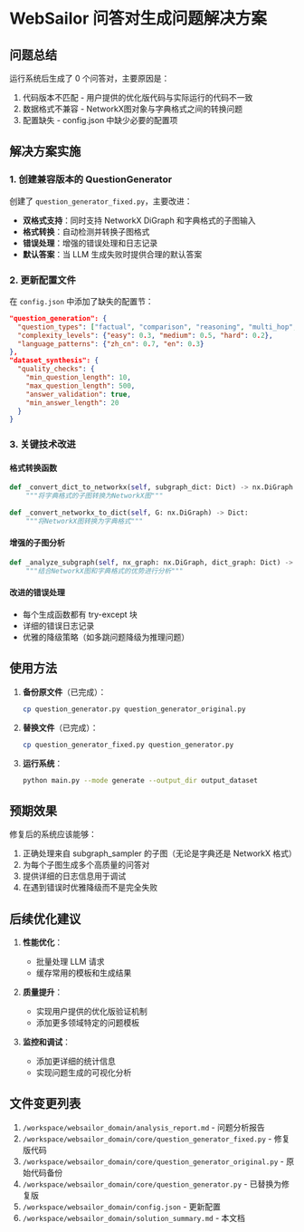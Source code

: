 # WebSailor 问答对生成问题解决方案

## 问题总结
运行系统后生成了 0 个问答对，主要原因是：
1. 代码版本不匹配 - 用户提供的优化版代码与实际运行的代码不一致
2. 数据格式不兼容 - NetworkX图对象与字典格式之间的转换问题
3. 配置缺失 - config.json 中缺少必要的配置项

## 解决方案实施

### 1. 创建兼容版本的 QuestionGenerator
创建了 `question_generator_fixed.py`，主要改进：
- **双格式支持**：同时支持 NetworkX DiGraph 和字典格式的子图输入
- **格式转换**：自动检测并转换子图格式
- **错误处理**：增强的错误处理和日志记录
- **默认答案**：当 LLM 生成失败时提供合理的默认答案

### 2. 更新配置文件
在 `config.json` 中添加了缺失的配置节：
```json
"question_generation": {
  "question_types": ["factual", "comparison", "reasoning", "multi_hop", "causal"],
  "complexity_levels": {"easy": 0.3, "medium": 0.5, "hard": 0.2},
  "language_patterns": {"zh_cn": 0.7, "en": 0.3}
},
"dataset_synthesis": {
  "quality_checks": {
    "min_question_length": 10,
    "max_question_length": 500,
    "answer_validation": true,
    "min_answer_length": 20
  }
}
```

### 3. 关键技术改进

#### 格式转换函数
```python
def _convert_dict_to_networkx(self, subgraph_dict: Dict) -> nx.DiGraph:
    """将字典格式的子图转换为NetworkX图"""
    
def _convert_networkx_to_dict(self, G: nx.DiGraph) -> Dict:
    """将NetworkX图转换为字典格式"""
```

#### 增强的子图分析
```python
def _analyze_subgraph(self, nx_graph: nx.DiGraph, dict_graph: Dict) -> Dict:
    """结合NetworkX图和字典格式的优势进行分析"""
```

#### 改进的错误处理
- 每个生成函数都有 try-except 块
- 详细的错误日志记录
- 优雅的降级策略（如多跳问题降级为推理问题）

## 使用方法

1. **备份原文件**（已完成）：
   ```bash
   cp question_generator.py question_generator_original.py
   ```

2. **替换文件**（已完成）：
   ```bash
   cp question_generator_fixed.py question_generator.py
   ```

3. **运行系统**：
   ```bash
   python main.py --mode generate --output_dir output_dataset
   ```

## 预期效果

修复后的系统应该能够：
1. 正确处理来自 subgraph_sampler 的子图（无论是字典还是 NetworkX 格式）
2. 为每个子图生成多个高质量的问答对
3. 提供详细的日志信息用于调试
4. 在遇到错误时优雅降级而不是完全失败

## 后续优化建议

1. **性能优化**：
   - 批量处理 LLM 请求
   - 缓存常用的模板和生成结果

2. **质量提升**：
   - 实现用户提供的优化版验证机制
   - 添加更多领域特定的问题模板

3. **监控和调试**：
   - 添加更详细的统计信息
   - 实现问题生成的可视化分析

## 文件变更列表

1. `/workspace/websailor_domain/analysis_report.md` - 问题分析报告
2. `/workspace/websailor_domain/core/question_generator_fixed.py` - 修复版代码
3. `/workspace/websailor_domain/core/question_generator_original.py` - 原始代码备份
4. `/workspace/websailor_domain/core/question_generator.py` - 已替换为修复版
5. `/workspace/websailor_domain/config.json` - 更新配置
6. `/workspace/websailor_domain/solution_summary.md` - 本文档